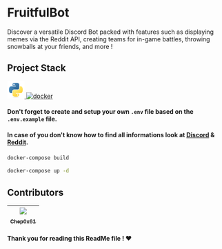 # FruitfulBot

Discover a versatile Discord Bot packed with features such as displaying memes via the Reddit API, creating teams for in-game battles, throwing snowballs at your friends, and more ! 

## Project Stack

<a href="https://www.python.org" target="_blank" rel="noreferrer"> <img src="https://raw.githubusercontent.com/devicons/devicon/master/icons/python/python-original.svg" alt="python" width="40" height="40"/> </a>
<a href="https://www.docker.com/" target="_blank" rel="noreferrer"> <img src="https://icon.icepanel.io/Technology/svg/Docker.svg" alt="docker" width="48" height="48"/> </a>

#### Don't forget to create and setup your own `.env` file based on the `.env.example` file.

#### In case of you don't know how to find all informations look at [Discord](https://discord.com/developers/applications) & [Reddit](https://www.reddit.com/prefs/apps).

```bash
docker-compose build
```

```bash
docker-compose up -d
```

## Contributors

| [<img src="https://github.com/Chep0x61.png?size=85" width=85><br><sub>Chep0x61</sub>](https://github.com/Chep0x61) | 
|:------------------------------------------------------------------------------------------------------------------:|

#### Thank you for reading this ReadMe file ! :heart:
